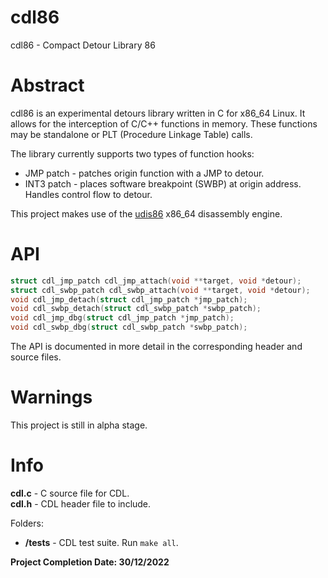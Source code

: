# cdl86

cdl86 - Compact Detour Library 86

# Abstract
cdl86 is an experimental detours library written in C for x86_64 Linux. It allows
for the interception of C/C++ functions in memory. These functions may be
standalone or PLT (Procedure Linkage Table) calls.

The library currently supports two types of function hooks:
* JMP patch - patches origin function with a JMP to detour.
* INT3 patch - places software breakpoint (SWBP) at origin address. Handles control flow to detour.

This project makes use of the [udis86](https://github.com/vmt/udis86)
x86_64 disassembly engine.

# API
```C
struct cdl_jmp_patch cdl_jmp_attach(void **target, void *detour);
struct cdl_swbp_patch cdl_swbp_attach(void **target, void *detour);
void cdl_jmp_detach(struct cdl_jmp_patch *jmp_patch);
void cdl_swbp_detach(struct cdl_swbp_patch *swbp_patch);
void cdl_jmp_dbg(struct cdl_jmp_patch *jmp_patch);
void cdl_swbp_dbg(struct cdl_swbp_patch *swbp_patch);
```
The API is documented in more detail in the corresponding header and source
files.

# Warnings
This project is still in alpha stage.

# Info
**cdl.c** - C source file for CDL. <br>
**cdl.h** - CDL header file to include.

Folders:
* **/tests** - CDL test suite. Run `make all`.

**Project Completion Date: 30/12/2022**
